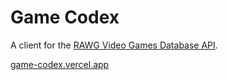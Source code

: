 # Game Codex

A client for the [RAWG Video Games Database API](https://rawg.io/apidocs).

[game-codex.vercel.app](game-codex.vercel.app)
